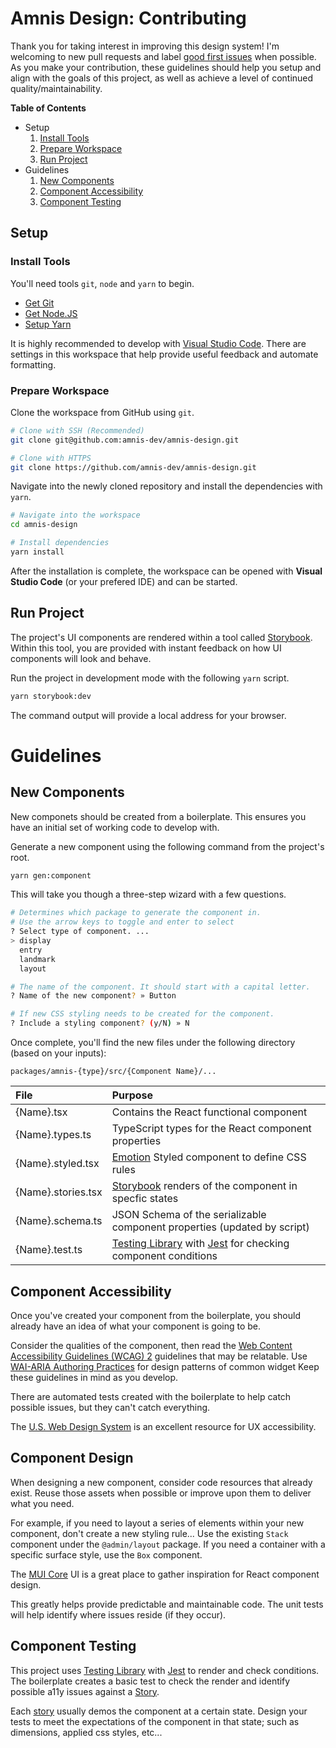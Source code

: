 # Amnis Design: Contributing

Thank you for taking interest in improving this design system! I'm welcoming to new pull requests and label [good first issues](https://github.com/amnis-dev/amnis-design/labels/good%20first%20issue) when possible. As you make your contribution, these guidelines should help you setup and align with the goals of this project, as well as achieve a level of continued quality/maintainability.

**Table of Contents**
- Setup
  1. [Install Tools](#install-tools)
  2. [Prepare Workspace](#prepare-workspace)
  3. [Run Project](#run-project)
- Guidelines
  1. [New Components](#new-components)
  2. [Component Accessibility](#component-accessibility)
  2. [Component Testing](#component-testing)

## Setup

### Install Tools

You'll need tools `git`, `node` and `yarn` to begin.

* [Get Git](https://git-scm.com/downloads)
* [Get Node.JS](https://nodejs.org/)
* [Setup Yarn](https://classic.yarnpkg.com/en/docs/getting-started)

It is highly recommended to develop with [Visual Studio Code](https://code.visualstudio.com/). There are settings in this workspace that help provide useful feedback and automate formatting.

### Prepare Workspace

Clone the workspace from GitHub using `git`.

```sh
# Clone with SSH (Recommended)
git clone git@github.com:amnis-dev/amnis-design.git

# Clone with HTTPS
git clone https://github.com/amnis-dev/amnis-design.git
```

Navigate into the newly cloned repository and install the dependencies with `yarn`.

```sh
# Navigate into the workspace
cd amnis-design

# Install dependencies
yarn install
```

After the installation is complete, the workspace can be opened with **Visual Studio Code** (or your prefered IDE) and can be started.

## Run Project

The project's UI components are rendered within a tool called [Storybook](https://storybook.js.org/). Within this tool, you are provided with instant feedback on how UI components will look and behave.

Run the project in development mode with the following `yarn` script.

```sh
yarn storybook:dev
```

The command output will provide a local address for your browser.

# Guidelines

## New Components

New componets should be created from a boilerplate. This ensures you have an initial set of working code to develop with.

Generate a new component using the following command from the project's root.

```sh
yarn gen:component
```

This will take you though a three-step wizard with a few questions.

```sh
# Determines which package to generate the component in.
# Use the arrow keys to toggle and enter to select
? Select type of component. ... 
> display
  entry
  landmark
  layout

# The name of the component. It should start with a capital letter.
? Name of the new component? » Button

# If new CSS styling needs to be created for the component.
? Include a styling component? (y/N) » N
```

Once complete, you'll find the new files under the following directory (based on your inputs):

`packages/amnis-{type}/src/{Component Name}/...`

| File | Purpose |
| :--- | :------ |
| {Name}.tsx | Contains the React functional component |
| {Name}.types.ts | TypeScript types for the React component properties |
| {Name}.styled.tsx | [Emotion](https://emotion.sh/docs/introduction) Styled component to define CSS rules |
| {Name}.stories.tsx | [Storybook](https://storybook.js.org/) renders of the component in specfic states |
| {Name}.schema.ts | JSON Schema of the serializable component properties (updated by script) |
| {Name}.test.ts | [Testing Library](https://testing-library.com/) with [Jest](https://jestjs.io/) for checking component conditions |

## Component Accessibility

Once you've created your component from the boilerplate, you should already have an idea of what your component is going to be.

Consider the qualities of the component, then read the [Web Content Accessibility Guidelines (WCAG) 2](https://www.w3.org/WAI/WCAG21/quickref/) guidelines that may be relatable. Use [WAI-ARIA Authoring Practices](https://www.w3.org/TR/wai-aria-practices/) for design patterns of common widget Keep these guidelines in mind as you develop.

There are automated tests created with the boilerplate to help catch possible issues, but they can't catch everything.

The [U.S. Web Design System](https://designsystem.digital.gov/) is an excellent resource for UX accessibility.

## Component Design

When designing a new component, consider code resources that already exist. Reuse those assets when possible or improve upon them to deliver what you need.

For example, if you need to layout a series of elements within your new component, don't create a new styling rule... Use the existing `Stack` component under the `@admin/layout` package. If you need a container with a specific surface style, use the `Box` component.

The [MUI Core](https://mui.com/) UI is a great place to gather inspiration for React component design.

This greatly helps provide predictable and maintainable code. The unit tests will help identify where issues reside (if they occur).

## Component Testing

This project uses [Testing Library](https://testing-library.com/) with [Jest](https://jestjs.io/) to render and check conditions. The boilerplate creates a basic test to check the render and identify possible a11y issues against a [Story](https://storybook.js.org/docs/react/get-started/whats-a-story).

Each [story](https://storybook.js.org/docs/react/get-started/whats-a-story) usually demos the component at a certain state. Design your tests to meet the expectations of the component in that state; such as dimensions, applied css styles, etc...
